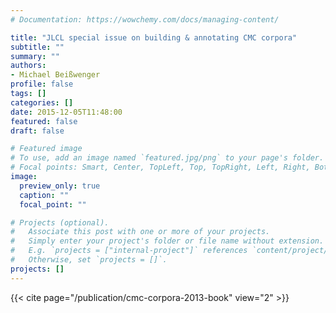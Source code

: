 ```yaml
---
# Documentation: https://wowchemy.com/docs/managing-content/

title: "JLCL special issue on building & annotating CMC corpora"
subtitle: ""
summary: ""
authors:
- Michael Beißwenger
profile: false
tags: []
categories: []
date: 2015-12-05T11:48:00
featured: false
draft: false

# Featured image
# To use, add an image named `featured.jpg/png` to your page's folder.
# Focal points: Smart, Center, TopLeft, Top, TopRight, Left, Right, BottomLeft, Bottom, BottomRight.
image:
  preview_only: true
  caption: ""
  focal_point: ""

# Projects (optional).
#   Associate this post with one or more of your projects.
#   Simply enter your project's folder or file name without extension.
#   E.g. `projects = ["internal-project"]` references `content/project/deep-learning/index.md`.
#   Otherwise, set `projects = []`.
projects: []
---
```


{{< cite page="/publication/cmc-corpora-2013-book" view="2" >}}
